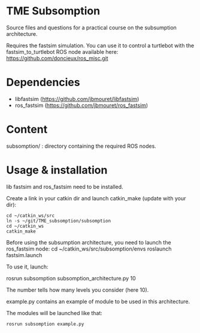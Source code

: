 TME Subsomption
===============

Source files and questions for a practical course on the subsumption architecture.

Requires the fastsim simulation. You can use it to control a turtlebot with the fastsim_to_turtlebot ROS node available here: https://github.com/doncieux/ros_misc.git

Dependencies
============

* libfastsim (https://github.com/jbmouret/libfastsim)
* ros_fastsim (https://github.com/jbmouret/ros_fastsim)

Content
=======

subsomption/ : directory containing the required ROS nodes. 

Usage & installation
====================

lib fastsim and ros_fastsim need to be installed.

Create a link in your catkin dir and launch catkin_make (update with your dir):

    cd ~/catkin_ws/src
    ln -s ~/git/TME_subsomption/subsomption
    cd ~/catkin_ws
    catkin_make

Before using the subsumption architecture, you need to launch the ros_fastsim node:
    cd ~/catkin_ws/src/subsomption/envs
    roslaunch fastsim.launch

To use it, launch:

   rosrun subsomption subsomption_architecture.py 10

The number tells how many levels you consider (here 10).

example.py contains an example of module to be used in this architecture.

The modules will be launched like that:

    rosrun subsomption example.py




